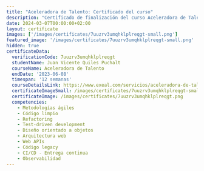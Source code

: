 ```yaml
---
title: "Aceleradora de Talento: Certificado del curso"
description: "Certificado de finalización del curso Aceleradora de Talento para Juan Vicente Quiles Puchalt."
date: 2024-03-07T00:00:00+02:00
layout: certificate
images: ['/images/certificates/7uuzrv3umqhklplreqgt-small.png']
featured_image: '/images/certificates/7uuzrv3umqhklplreqgt-small.png'
hidden: true
certificateData:
  verificationCode: 7uuzrv3umqhklplreqgt 
  studentName: Juan Vicente Quiles Puchalt
  courseName: Aceleradora de Talento
  endDate: '2023-06-08'
  timespan: '12 semanas'
  courseDetailsLink: https://www.exeal.com/servicios/aceleradora-de-talento/
  certificateImageSmall: /images/certificates/7uuzrv3umqhklplreqgt-small.png
  certificateImage: /images/certificates/7uuzrv3umqhklplreqgt.png
  competencies:
    - Metodologías ágiles
    - Código limpio
    - Refactoring
    - Test-driven development
    - Diseño orientado a objetos
    - Arquitectura web
    - Web APIs
    - Código legacy
    - CI/CD - Entrega continua
    - Observabilidad
---
```

